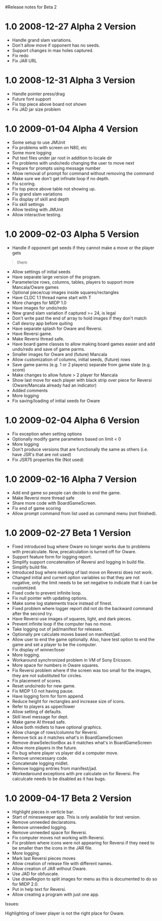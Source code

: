 #Release notes for Beta 2
# 1.0 2008-12-27 Alpha 2 Version #
  * Handle grand slam variations.
  * Don't allow move if opponent has no seeds.
  * Support changes in max holes captured.
  * Fix redo
  * Fix JAR URL

# 1.0 2008-12-31 Alpha 3 Version #
  * Handle pointer press/drag
  * Future font support
  * Fix top piece above board not shown
  * Fix JAD jar size problem

# 1.0 2009-01-04 Alpha 4 Version #
  * Some setup to use JMUnit
  * Fix problems with screen on N80, etc
  * Some more logging
  * Put text files under jar root in addition to locale dir
  * Fix problems with undo/redo changing the user to move next
  * Prepare for prompts using message number
  * Allow removal of prompt for command without removing the command
  * Make sure we don't get infinate loop if no depth.
  * Fix scoring.
  * Fix top piece above table not showing up.
  * Fix grand slam variations
  * Fix display of skill and depth
  * Fix skill settings
  * Allow testing with JMUnit
  * Allow interactive testing.

# 1.0 2009-02-03 Alpha 5 Version #
  * Handle if opponent get seeds if they cannot make a move or the player gets
> them
  * Allow settings of initial seeds
  * Have separate large version of the program.
  * Parameterize rows, columns, tables, players to support more Mancala/Oware games
  * Optional piece/cup images inside squares/rectangles
  * Have CLDC 1.1 thread name start with T
  * More changes for MIDP 1.0
  * Have images for undo/redo
  * New grand slam variation if captured >= 24, is legal
  * Don't write past the end of array to hold images if they don't match
  * Call desroy app before quiting
  * Have separate splash for Oware and Reversi.
  * Have Reversi game.
  * Make Reversi thread safe.
  * Have board game classes to allow making board games easier and add undo/redo and save of game parms.
  * Smaller images for Oware and (future) Mancala
  * Allow customization of columns, initial seeds, (future) rows
  * Save game parms (e.g. 1 or 2 players) separate from game state (e.g. score)
  * Make changes to allow future > 2 player for Mancala
  * Show last move for each player with black strip over piece for Reversi (Oware/Mancala already had an indicator)
  * Added comments
  * More logging
  * Fix saving/loading of initial seeds for Oware

# 1.0 2009-02-04 Alpha 6 Version #
  * Fix exception when setting options
  * Optionally modify game parameters based on limit < 0
  * More logging
  * Don't produce versions that are functionally the same as others (i.e. have JSR's that are not used)
  * Fix JSR75 properties file (Not used)

# 1.0 2009-02-16 Alpha 7 Version #
  * Add end game so people can decide to end the game.
  * Make Reversi more thread safe
  * Share more code with BoardGameScreen.
  * Fix end of game scoring
  * Allow prompt command from list used as command menu (not finished).

# 1.0 2009-02-27 Beta 1 Version #
  * Fixed introduced bug where Oware no longer works due to problems with precalculate.  Now, precalculation is turned off for Oware.
  * Support feature form for logging report.
  * Simplify support concatenation of Reversi and logging in build file.
  * Simplify build file.
  * Introduced bug where marking of last move on Reversi does not work.
  * Changed initial and current option variables so that they are not negative, only the limit needs to be set negative to indicate that it can be customized.
  * Fixed code to prevent infinite loop.
  * Fix null pointer with updating options.
  * Make some log statements trace instead of finest.
  * Fixed problem where logger report did not do the backward command after the second try.
  * Have Reversi use images of squares, light, and dark pieces.
  * Prevent infinite loop if the computer has no move.
  * Take logging out of jad/manifest for releases.
  * Optionally pre calculate moves based on manifest/jad.
  * Allow user to end the game optionally.  Also, have test option to end the game and set a player to be the computer.
  * Fix display of winner/loser
  * More logging.
  * Workaround synchronized problem in VM of Sony Ericsson.
  * More space for numbers in Oware squares.
  * Fix Reversi problem where if the screen was too small for the images, they are not substituted for circles.
  * Fix placement of scores.
  * Reset undo/redo for new game.
  * Fix MIDP 1.0 not having pause.
  * Have logging form for form append.
  * Reduce height for rectangles and increase size of icons.
  * Refer to players as upper/lower
  * Allow setting of defaults.
  * Skill level message for dept.
  * Make game AI thread safe.
  * Allow both midlets to have optional graphics.
  * Allow change of rows/columns for Reversi.
  * Remove tick as it matches what's in BoardGameScreen
  * Remove drawSelectionBox as it matches what's in BoardGameScreen
  * Allow more players in the future.
  * Fix bug where player vs player did a computer move.
  * Remove unnecessary code.
  * Concatenate logging midlet.
  * Remove logging entries from manifest/jad.
  * Workedaround exceptions with pre calculate on for Reversi.  Pre calculcate needs to be disabled as it has bugs.

# 1.0 2009-04-17 Beta 2 Version #
  * Highlight pieces in verticle bar.
  * Start of minesweeper app.  This is only available for test version.
  * Remove unneeded declaratoins.
  * Remove unneeded logging.
  * Remove unneeded space for Reversi.
  * Fix computer moves not working with Reversi.
  * Fix problem where icons were not appearing for Reversi if they need to be smaller than the icons in the JAR file.
  * More logging.
  * Mark last Reversi pieces moves
  * Allow creation of release file with different names.
  * Allow creation of JAR without Oware.
  * Use JAD for obfuscate.
  * Use drawRegion to split images for menu as this is documented to do so for MIDP 2.0.
  * Put in help text for Reversi.
  * Allow creating a program with just one app.

Issues:

Highlighting of lower player is not the right place for Oware.